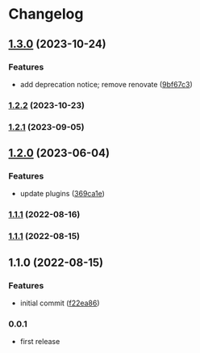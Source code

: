 # Changelog


## [1.3.0](https://github.com/muhlba91/flutter_optimizely/compare/v1.2.2...v1.3.0) (2023-10-24)


### Features

* add deprecation notice; remove renovate ([9bf67c3](https://github.com/muhlba91/flutter_optimizely/commit/9bf67c33645777abd725d7e291de1d99bfa528f5))

### [1.2.2](https://github.com/muhlba91/flutter_optimizely/compare/v1.2.1...v1.2.2) (2023-10-23)

### [1.2.1](https://github.com/muhlba91/flutter_optimizely/compare/v1.2.0...v1.2.1) (2023-09-05)

## [1.2.0](https://github.com/muhlba91/flutter_optimizely/compare/v1.1.1...v1.2.0) (2023-06-04)


### Features

* update plugins ([369ca1e](https://github.com/muhlba91/flutter_optimizely/commit/369ca1e93a2bf0338a920144d8ae6cbe018b8687))

### [1.1.1](https://github.com/muhlba91/flutter_optimizely/compare/v1.1.0...v1.1.1) (2022-08-16)

### [1.1.1](https://github.com/muhlba91/flutter_optimizely/compare/v1.1.0...v1.1.1) (2022-08-15)

## 1.1.0 (2022-08-15)


### Features

* initial commit ([f22ea86](https://github.com/muhlba91/flutter_optimizely/commit/f22ea862b48ed914decfc5f46247dba9b16ba43f))

### 0.0.1

* first release
